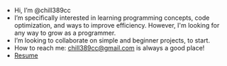 - Hi, I’m @chill389cc
- I’m specifically interested in learning programming concepts, code optimization, and ways to improve efficiency. However, I'm looking for any way to grow as a programmer. 
- I’m looking to collaborate on simple and beginner projects, to start. 
- How to reach me: chill389cc@gmail.com is always a good place!
- <a href="https://github.com/chill389cc/chill389cc/blob/main/R%C3%A9sum%C3%A9.pdf">Resume</a>
<!---
chill389cc/chill389cc is a ✨ special ✨ repository because its `README.md` (this file) appears on your GitHub profile.
You can click the Preview link to take a look at your changes.
--->
